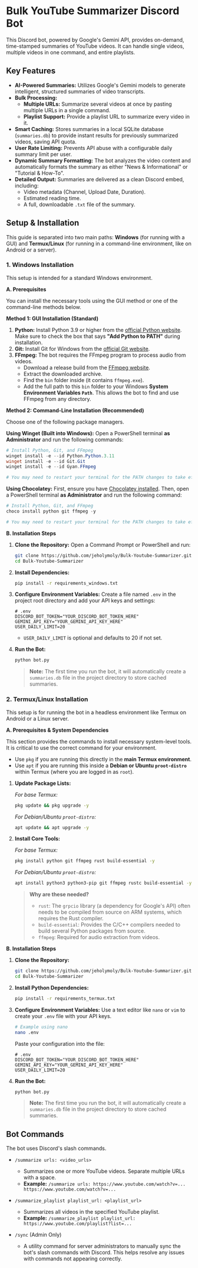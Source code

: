 # Bulk YouTube Summarizer Discord Bot

This Discord bot, powered by Google's Gemini API, provides on-demand, time-stamped summaries of YouTube videos. It can handle single videos, multiple videos in one command, and entire playlists.

## Key Features

- **AI-Powered Summaries:** Utilizes Google's Gemini models to generate intelligent, structured summaries of video transcripts.
- **Bulk Processing:**
    - **Multiple URLs:** Summarize several videos at once by pasting multiple URLs in a single command.
    - **Playlist Support:** Provide a playlist URL to summarize every video in it.
- **Smart Caching:** Stores summaries in a local SQLite database (`summaries.db`) to provide instant results for previously summarized videos, saving API quota.
- **User Rate Limiting:** Prevents API abuse with a configurable daily summary limit per user.
- **Dynamic Summary Formatting:** The bot analyzes the video content and automatically formats the summary as either "News & Informational" or "Tutorial & How-To".
- **Detailed Output:** Summaries are delivered as a clean Discord embed, including:
    - Video metadata (Channel, Upload Date, Duration).
    - Estimated reading time.
    - A full, downloadable `.txt` file of the summary.

## Setup & Installation

This guide is separated into two main paths: **Windows** (for running with a GUI) and **Termux/Linux** (for running in a command-line environment, like on Android or a server).

### 1. Windows Installation

This setup is intended for a standard Windows environment.

**A. Prerequisites**

You can install the necessary tools using the GUI method or one of the command-line methods below.

**Method 1: GUI Installation (Standard)**
1.  **Python:** Install Python 3.9 or higher from the [official Python website](https://www.python.org/downloads/). Make sure to check the box that says **"Add Python to PATH"** during installation.
2.  **Git:** Install Git for Windows from the [official Git website](https://git-scm.com/download/win).
3.  **FFmpeg:** The bot requires the FFmpeg program to process audio from videos.
    *   Download a release build from the [FFmpeg website](https://www.gyan.dev/ffmpeg/builds/).
    *   Extract the downloaded archive.
    *   Find the `bin` folder inside (it contains `ffmpeg.exe`).
    *   Add the full path to this `bin` folder to your Windows **System Environment Variables `Path`**. This allows the bot to find and use FFmpeg from any directory.

**Method 2: Command-Line Installation (Recommended)**

Choose one of the following package managers.

**Using Winget (Built into Windows):**
Open a PowerShell terminal **as Administrator** and run the following commands:
```powershell
# Install Python, Git, and FFmpeg
winget install -e --id Python.Python.3.11
winget install -e --id Git.Git
winget install -e --id Gyan.FFmpeg

# You may need to restart your terminal for the PATH changes to take effect.
```

**Using Chocolatey:**
First, ensure you have [Chocolatey installed](https://chocolatey.org/install). Then, open a PowerShell terminal **as Administrator** and run the following command:
```powershell
# Install Python, Git, and FFmpeg
choco install python git ffmpeg -y

# You may need to restart your terminal for the PATH changes to take effect.
```

**B. Installation Steps**

1.  **Clone the Repository:** Open a Command Prompt or PowerShell and run:
    ```bash
    git clone https://github.com/jeholymoly/Bulk-Youtube-Summarizer.git
    cd Bulk-Youtube-Summarizer
    ```

2.  **Install Dependencies:**
    ```bash
    pip install -r requirements_windows.txt
    ```

3.  **Configure Environment Variables:** Create a file named `.env` in the project root directory and add your API keys and settings:
    ```env
    # .env
    DISCORD_BOT_TOKEN="YOUR_DISCORD_BOT_TOKEN_HERE"
    GEMINI_API_KEY="YOUR_GEMINI_API_KEY_HERE"
    USER_DAILY_LIMIT=20
    ```
    - `USER_DAILY_LIMIT` is optional and defaults to 20 if not set.

4.  **Run the Bot:**
    ```bash
    python bot.py
    ```
    > **Note:** The first time you run the bot, it will automatically create a `summaries.db` file in the project directory to store cached summaries.

### 2. Termux/Linux Installation

This setup is for running the bot in a headless environment like Termux on Android or a Linux server.

**A. Prerequisites & System Dependencies**

This section provides the commands to install necessary system-level tools. It is critical to use the correct command for your environment.

-   Use `pkg` if you are running this directly in the **main Termux environment**.
-   Use `apt` if you are running this inside a **Debian or Ubuntu `proot-distro`** within Termux (where you are logged in as `root`).

1.  **Update Package Lists:**
    
    *For base Termux:*
    ```bash
    pkg update && pkg upgrade -y
    ```
    *For Debian/Ubuntu `proot-distro`:*
    ```bash
    apt update && apt upgrade -y
    ```

2.  **Install Core Tools:**
    
    *For base Termux:*
    ```bash
    pkg install python git ffmpeg rust build-essential -y
    ```
    
    *For Debian/Ubuntu `proot-distro`:*
    ```bash
    apt install python3 python3-pip git ffmpeg rustc build-essential -y
    ```

    > **Why are these needed?**
    > - `rust`: The `grpcio` library (a dependency for Google's API) often needs to be compiled from source on ARM systems, which requires the Rust compiler.
    > - `build-essential`: Provides the C/C++ compilers needed to build several Python packages from source.
    > - `ffmpeg`: Required for audio extraction from videos.

**B. Installation Steps**

1.  **Clone the Repository:**
    ```bash
    git clone https://github.com/jeholymoly/Bulk-Youtube-Summarizer.git
    cd Bulk-Youtube-Summarizer
    ```

2.  **Install Python Dependencies:**
    ```bash
    pip install -r requirements_termux.txt
    ```

3.  **Configure Environment Variables:** Use a text editor like `nano` or `vim` to create your `.env` file with your API keys.
    ```bash
    # Example using nano
    nano .env
    ```
    Paste your configuration into the file:
    ```env
    # .env
    DISCORD_BOT_TOKEN="YOUR_DISCORD_BOT_TOKEN_HERE"
    GEMINI_API_KEY="YOUR_GEMINI_API_KEY_HERE"
    USER_DAILY_LIMIT=20
    ```

4.  **Run the Bot:**
    ```bash
    python bot.py
    ```
    > **Note:** The first time you run the bot, it will automatically create a `summaries.db` file in the project directory to store cached summaries.

## Bot Commands

The bot uses Discord's slash commands.

- `/summarize urls: <video_urls>`
  - Summarizes one or more YouTube videos. Separate multiple URLs with a space.
  - **Example:** `/summarize urls: https://www.youtube.com/watch?v=... https://www.youtube.com/watch?v=...`

- `/summarize_playlist playlist_url: <playlist_url>`
  - Summarizes all videos in the specified YouTube playlist.
  - **Example:** `/summarize_playlist playlist_url: https://www.youtube.com/playlist?list=...`

- `/sync` (Admin Only)
  - A utility command for server administrators to manually sync the bot's slash commands with Discord. This helps resolve any issues with commands not appearing correctly.
